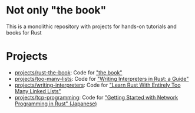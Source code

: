 # Not only "the book"
This is a monolithic repository with projects for hands-on tutorials and books for Rust

# Projects

- [projects/rust-the-book](projects/rust-the-book): Code for ["the book"](https://doc.rust-lang.org/book/)
- [projects/too-many-lists](projects/too-many-lists): Code for ["Writing Interpreters in Rust: a Guide"](https://rust-hosted-langs.github.io/book/)
- [projects/writing-interpreters](projects/writing-interpreters): Code for ["Learn Rust With Entirely Too Many Linked Lists"](https://rust-unofficial.github.io/too-many-lists/)
- [projects/tcp-programming](projects/tcp-programming): Code for ["Getting Started with Network Programming in Rust" (Japanese)](https://www.amazon.co.jp/Rust%E3%81%A7%E5%A7%8B%E3%82%81%E3%82%8B%E3%83%8D%E3%83%83%E3%83%88%E3%83%AF%E3%83%BC%E3%82%AF%E3%83%97%E3%83%AD%E3%82%B0%E3%83%A9%E3%83%9F%E3%83%B3%E3%82%B0-%E5%B0%8F%E9%87%8E-%E8%BC%9D%E4%B9%9F-ebook/dp/B07SW2GXVF)
